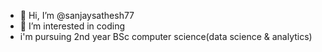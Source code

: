 - 👋 Hi, I’m @sanjaysathesh77
- 👀 I’m interested in coding
- i'm pursuing 2nd year BSc computer science(data science & analytics)
